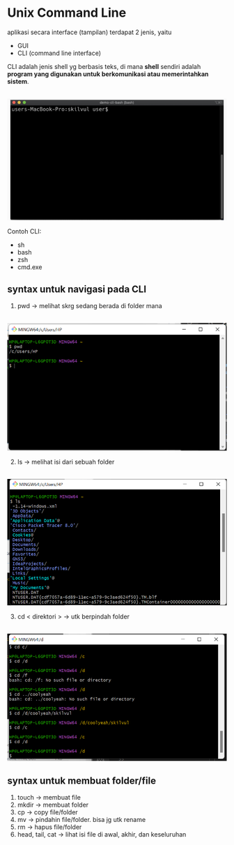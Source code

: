 # Unix Command Line

aplikasi secara interface (tampilan) terdapat 2 jenis, yaitu

- GUI
- CLI (command line interface)

CLI adalah jenis shell yg berbasis teks, di mana **shell** sendiri adalah **program yang digunakan untuk berkomunikasi atau memerintahkan sistem**.

<br>

<img src="cli-bash.png"/>

Contoh CLI:

- sh
- bash
- zsh
- cmd.exe

## syntax untuk navigasi pada CLI

1. pwd -> melihat skrg sedang berada di folder mana

<br>

<img src="contoh-pwd.png"/>

2. ls -> melihat isi dari sebuah folder

<br>

<img src="contoh-ls.png"/>

3. cd < direktori > -> utk berpindah folder

<br>

<img src="contoh-cd.png"/>

<br>

## syntax untuk membuat folder/file

1. touch -> membuat file
2. mkdir -> membuat folder
3. cp -> copy file/folder
4. mv -> pindahin file/folder. bisa jg utk rename
5. rm -> hapus file/folder
6. head, tail, cat -> lihat isi file di awal, akhir, dan keseluruhan
